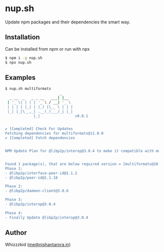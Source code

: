 # nup.sh

Update npm packages and their dependencies the smart way.

## Installation

Can be installed from npm or run with npx

```sh
$ npm i -g nup.sh
$ npx nup.sh
```

## Examples

```sh
$ nup.sh multiformats
                         _
  _ __  _   _ _ __   ___| |__
 | '_ \| | | | '_ \ / __| '_ \
 | | | | |_| | |_) |\__ \ | | |
 |_| |_|\__,_| .__(_)___/_| |_|
             |_|                v0.0.1


✔ [Completed] Check For Updates
Fetching dependencies for multiformats@11.0.0
✔ [Completed] Fetch dependencies


NPM Update Plan for @libp2p/interop@3.0.4 to make it compatible with multiformats@11.0.0


Found 1 package(s), that are below required version = [multiformats@10.0.3])}
Phase 1:
- @libp2p/interface-peer-id@1.1.2
- @libp2p/peer-id@1.1.18

Phase 2:
- @libp2p/daemon-client@3.0.6

Phase 3:
- @libp2p/interop@3.0.4

Phase 4:
- Finally Update @libp2p/interop@3.0.4
```
## Author

Whizzzkid (me@nishantarora.in)
